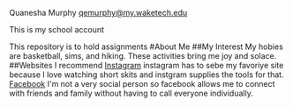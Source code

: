 
Quanesha Murphy qemurphy@my.waketech.edu

This is my school account

This repository is to hold assignments
#About Me
##My Interest 
My hobies are basketball, sims, and hiking. These activities bring me joy and solace.
##Websites I recommend
[Instagram](www.instagram.com) instagram has to  sebe my favoriye site because I love watching short skits and instgram supplies the tools for that.
[Facebook](facebook.com) I'm not a very social person so facebook allows me to connect with friends and family without having to call everyone individually.

